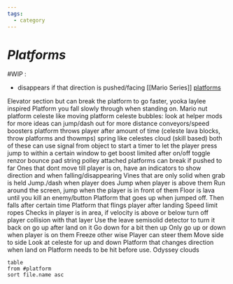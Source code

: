 ```yaml
---
tags:
  - category
---
```

# _Platforms_

#WIP :
* disappears if that direction is pushed/facing
[[Mario Series]] [platforms](https://www.mariowiki.com/Category:Platforms)

Elevator section but can break the platform to go faster, yooka laylee inspired
Platform you fall slowly through when standing on. Mario nut platform 
celeste like moving platform
celeste bubbles:
	look at helper mods for more ideas
	can jump/dash out for more distance
conveyors/speed boosters
platform throws player after amount of time (celeste lava blocks, throw platforms and thowmps)
spring like celestes cloud (skill based)
	both of these can use signal from object to start a timer to let the player press jump to within a certain window to get boost
limited after on/off toggle
renzor
bounce pad
string polley attached platforms
	can break if pushed to far
Ones that dont move till player is on, have an indicators to show direction and when falling/disappearing
Vines that are only solid when grab is held
Jump./dash when player does
Jump when player is above them 
Run around the screen, jump when the player is in front of them
Floor is lava until you kill an enemy/button 
Platform that goes up when jumped off. Then falls after certain time 
Platform that flings player after landing 
Speed limit ropes
	Checks in player is in area, if velocity is above or below turn off player collision with that layer
	Use the leave semisolid detector to turn it back on
go up after land on it
Go down for a bit then up
	Only go up or down when player is on them
	Freeze other wise
Player can steer them
	Move side to side
	Look at celeste for up and down
Platform that changes direction when land on
Platform needs to be hit before use. Odyssey clouds

```dataview
table
from #platform 
sort file.name asc
```

